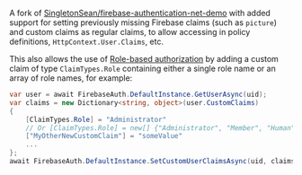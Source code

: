 A fork of [SingletonSean/firebase-authentication-net-demo](https://github.com/SingletonSean/firebase-authentication-net-demo) with added support for setting previously missing Firebase claims (such as `picture`) and custom claims as regular claims, to allow accessing in policy definitions, `HttpContext.User.Claims`, etc.

This also allows the use of [Role-based authorization](https://learn.microsoft.com/en-us/aspnet/core/security/authorization/roles?view=aspnetcore-8.0) by adding a custom claim of type `ClaimTypes.Role` containing either a single role name or an array of role names, for example:

```csharp
var user = await FirebaseAuth.DefaultInstance.GetUserAsync(uid);
var claims = new Dictionary<string, object>(user.CustomClaims)
{
    [ClaimTypes.Role] = "Administrator"
    // Or [ClaimTypes.Role] = new[] {"Administrator", "Member", "Human" ...}
    ["MyOtherNewCustomClaim"] = "someValue"
    ...
};
await FirebaseAuth.DefaultInstance.SetCustomUserClaimsAsync(uid, claims);
```
